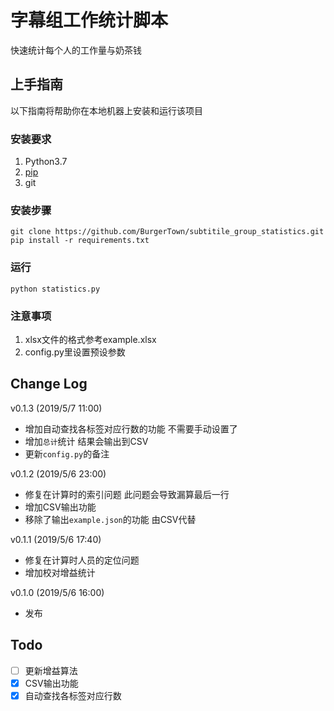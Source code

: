 # 字幕组工作统计脚本

快速统计每个人的工作量与奶茶钱

## 上手指南

以下指南将帮助你在本地机器上安装和运行该项目

### 安装要求

1. Python3.7
2. [pip](https://pypi.org/project/pip/)
3. git

### 安装步骤

```shell
git clone https://github.com/BurgerTown/subtitile_group_statistics.git
pip install -r requirements.txt
```

### 运行

```shell
python statistics.py
```

### 注意事项

1. xlsx文件的格式参考example.xlsx
2. config.py里设置预设参数

## Change Log

v0.1.3 (2019/5/7 11:00)

- 增加自动查找各标签对应行数的功能 不需要手动设置了
- 增加`总计`统计 结果会输出到CSV
- 更新`config.py`的备注

v0.1.2 (2019/5/6 23:00)

- 修复在计算时的索引问题 此问题会导致漏算最后一行
- 增加CSV输出功能
- 移除了输出`example.json`的功能 由CSV代替

v0.1.1 (2019/5/6 17:40)

- 修复在计算时人员的定位问题
- 增加校对增益统计

v0.1.0 (2019/5/6 16:00)

- 发布

## Todo

- [ ] 更新增益算法
- [x] CSV输出功能
- [x] 自动查找各标签对应行数